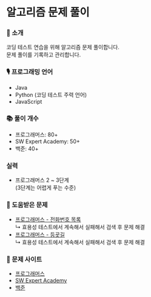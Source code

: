 # 알고리즘 문제 풀이

### 🔔 소개

코딩 테스트 연습을 위해 알고리즘 문제 풀이합니다.   
문제 풀이를 기록하고 관리합니다.

### 🎙️ 프로그래밍 언어

- Java
- Python (코딩 테스트 주력 언어)
- JavaScript

### 📚 풀이 개수

- 프로그래머스: 80+
- SW Expert Academy: 50+
- 백준: 40+

### 실력

- 프로그래머스 2 ~ 3단계  
  (3단계는 어렵게 푸는 수준)

### 🤚 도움받은 문제

- [프로그래머스 - 전화번호 목록](https://school.programmers.co.kr/learn/courses/30/lessons/42577)   
  ↳ 효용성 테스트에서 계속해서 실패해서 검색 후 문제 해결
- [프로그래머스 - 등굣길](https://school.programmers.co.kr/learn/courses/30/lessons/42898)  
  ↳ 효용성 테스트에서 계속해서 실패해서 검색 후 문제 해결

### 🔗 문제 사이트

- [프로그래머스](https://programmers.co.kr/)
- [SW Expert Academy](https://swexpertacademy.com/)
- [백준](https://swexpertacademy.com/main/main.do)
